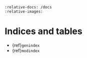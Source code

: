 ```{include} ../../../README_out.md
:relative-docs: /docs
:relative-images:
```

Indices and tables
==================

- {ref}`genindex`
- {ref}`modindex`